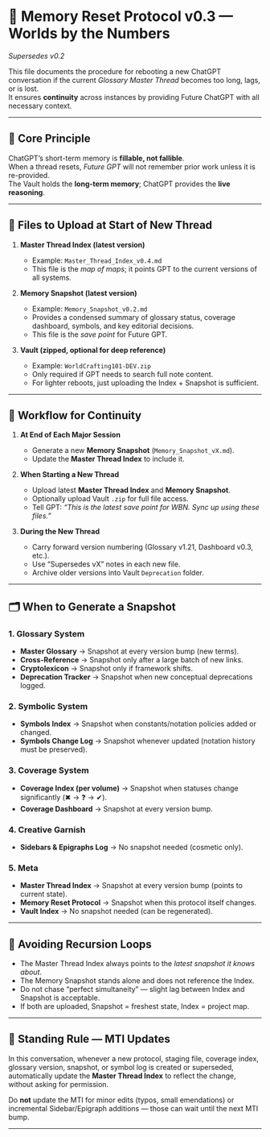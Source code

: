 # 🧠 Memory Reset Protocol v0.3 — Worlds by the Numbers
*Supersedes v0.2*

This file documents the procedure for rebooting a new ChatGPT conversation if the current *Glossary Master Thread* becomes too long, lags, or is lost.  
It ensures **continuity** across instances by providing Future ChatGPT with all necessary context.

---

## 🔑 Core Principle
ChatGPT’s short-term memory is **fillable, not fallible**.  
When a thread resets, *Future GPT* will not remember prior work unless it is re-provided.  
The Vault holds the **long-term memory**; ChatGPT provides the **live reasoning**.  

---

## 📂 Files to Upload at Start of New Thread

1. **Master Thread Index (latest version)**  
   - Example: `Master_Thread_Index_v0.4.md`  
   - This file is the *map of maps*; it points GPT to the current versions of all systems.  

2. **Memory Snapshot (latest version)**  
   - Example: `Memory_Snapshot_v0.2.md`  
   - Provides a condensed summary of glossary status, coverage dashboard, symbols, and key editorial decisions.  
   - This file is the *save point* for Future GPT.  

3. **Vault (zipped, optional for deep reference)**  
   - Example: `WorldCrafting101-DEV.zip`  
   - Only required if GPT needs to search full note content.  
   - For lighter reboots, just uploading the Index + Snapshot is sufficient.  

---

## 📝 Workflow for Continuity

1. **At End of Each Major Session**  
   - Generate a new **Memory Snapshot** (`Memory_Snapshot_vX.md`).  
   - Update the **Master Thread Index** to include it.  

2. **When Starting a New Thread**  
   - Upload latest **Master Thread Index** and **Memory Snapshot**.  
   - Optionally upload Vault `.zip` for full file access.  
   - Tell GPT: *“This is the latest save point for WBN. Sync up using these files.”*  

3. **During the New Thread**  
   - Carry forward version numbering (Glossary v1.21, Dashboard v0.3, etc.).  
   - Use “Supersedes vX” notes in each new file.  
   - Archive older versions into Vault `Deprecation` folder.  

---

## 🗂 When to Generate a Snapshot

### 1. Glossary System
- **Master Glossary** → Snapshot at every version bump (new terms).  
- **Cross-Reference** → Snapshot only after a large batch of new links.  
- **Cryptolexicon** → Snapshot only if framework shifts.  
- **Deprecation Tracker** → Snapshot when new conceptual deprecations logged.  

### 2. Symbolic System
- **Symbols Index** → Snapshot when constants/notation policies added or changed.  
- **Symbols Change Log** → Snapshot whenever updated (notation history must be preserved).  

### 3. Coverage System
- **Coverage Index (per volume)** → Snapshot when statuses change significantly (✖ → ❓ → ✔).  
- **Coverage Dashboard** → Snapshot at every version bump.  

### 4. Creative Garnish
- **Sidebars & Epigraphs Log** → No snapshot needed (cosmetic only).  

### 5. Meta
- **Master Thread Index** → Snapshot at every version bump (points to current state).  
- **Memory Reset Protocol** → Snapshot when this protocol itself changes.  
- **Vault Index** → No snapshot needed (can be regenerated).  

---

## 🚫 Avoiding Recursion Loops
- The Master Thread Index always points to the *latest snapshot it knows about*.  
- The Memory Snapshot stands alone and does not reference the Index.  
- Do not chase “perfect simultaneity” — slight lag between Index and Snapshot is acceptable.  
- If both are uploaded, Snapshot = freshest state, Index = project map.  

---

## 📌 Standing Rule — MTI Updates
In this conversation, whenever a new protocol, staging file, coverage index, glossary version, snapshot, or symbol log is created or superseded, automatically update the **Master Thread Index** to reflect the change, without asking for permission.  

Do **not** update the MTI for minor edits (typos, small emendations) or incremental Sidebar/Epigraph additions — those can wait until the next MTI bump.  

---

